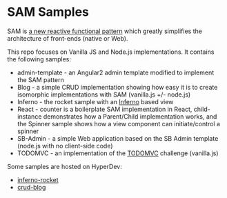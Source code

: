 # SAM Samples

SAM is [a new reactive functional pattern](http://sam.js.org) which greatly simplifies the architecture of front-ends (native or Web).

This repo focuses on Vanilla JS and Node.js implementations. It contains the following samples:

* admin-template - an Angular2 admin template modified to implement the SAM pattern 
* Blog - a simple CRUD implementation showing how easy it is to create isomorphic implementations with SAM (vanilla.js +/- node.js)
* Inferno - the rocket sample with an [Inferno](https://github.com/trueadm/inferno) based view
* React - counter is a boilerplate SAM implementation in React, child-instance demonstrates how a Parent/Child implementation works, and the Spinner sample shows how a view component can initiate/control a spinner
* SB-Admin - a simple Web application based on the SB Admin template (node.js with no client-side code)
* TODOMVC - an implementation of the [TODOMVC](http://www.todomvc.com) challenge (vanilla.js)
 
Some samples are hosted on HyperDev:
- [inferno-rocket](https://plum-ocelot.hyperdev.space/)
- [crud-blog](https://fish-trader.hyperdev.space/)
